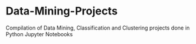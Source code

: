 # Data-Mining-Projects
Compilation of Data Mining, Classification and Clustering projects done in Python Jupyter Notebooks
